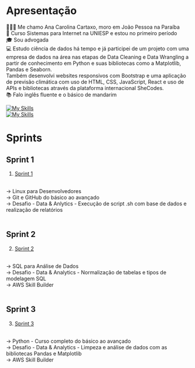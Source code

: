 # Apresentação
👩🏻‍🦰 Me chamo Ana Carolina Cartaxo, moro em João Pessoa na Paraíba
</br>
📖 Curso Sistemas para Internet na UNIESP e estou no primeiro período 
</br>
🎓 Sou advogada
</br>
💻 Estudo ciência de dados há tempo e já participei de um projeto com uma empresa de dados na área nas etapas de Data Cleaning e Data Wrangling a partir de conhecimento em Python e suas bibliotecas como a Matplotlib, Pandas e Seaborn. 
</br>
Também desenvolvi websites responsivos com Bootstrap e uma aplicação de previsão climática com uso de HTML, CSS, JavaScript, React e uso de APIs e bibliotecas através da plataforma internacional SheCodes.
</br>
📚 Falo inglês fluente e o básico de mandarim
</br>

[![My Skills](https://skillicons.dev/icons?i=js,html,css,py)](https://skillicons.dev)
</br>
[![My Skills](https://skillicons.dev/icons?i=linkedin)](https://www.linkedin.com/in/ana-carolina-cartaxo-2680141ba/)
</br>

# Sprints 

## Sprint 1 
1. [Sprint 1](sprint_01/README.md)
</br>
→ Linux para Desenvolvedores 
</br>
→ Git e GitHub do básico ao avançado
</br>
→ Desafio - Data & Anlytics - Execução de script .sh com base de dados e realização de relatórios
</br>
</br>

## Sprint 2
2. [Sprint 2](sprint02/README.md)
</br>
→ SQL para Análise de Dados
</br>
→ Desafio - Data & Analytics - Normalização de tabelas e tipos de modelagem SQL
</br>
→ AWS Skill Builder
</br>
</br>

## Sprint 3
3. [Sprint 3](sprint_03/README.md)
</br>
→ Python - Curso completo do básico ao avançado
</br>
→ Desafio - Data & Analytics - Limpeza e análise de dados com as bibliotecas Pandas e Matplotlib
</br>
→ AWS Skill Builder
</br>
</br>
